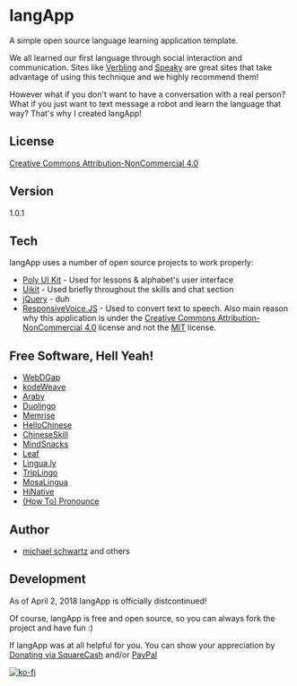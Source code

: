 # langApp
A simple open source language learning application template.

We all learned our first language through social interaction and communication. Sites like [Verbling](https://www.verbling.com/community) and [Speaky](https://www.speaky.com/) are great sites that take advantage of using this technique and we highly recommend them!

However what if you don't want to have a conversation with a real person? What if you just want to text message a robot and learn the language that way? That's why I created langApp!

License
-------------

[Creative Commons Attribution-NonCommercial 4.0](https://github.com/michaelsboost/langApp/blob/gh-pages/LICENSE.md)

Version
-------------

1.0.1


Tech
-------------

langApp uses a number of open source projects to work properly:

* [Poly UI Kit](https://github.com/Guilh/Poly) - Used for lessons & alphabet's user interface 
* [Uikit](https://getuikit.com) - Used briefly throughout the skills and chat section
* [jQuery](http://jquery.com/) - duh
* [ResponsiveVoice.JS](https://responsivevoice.org/) - Used to convert text to speech. Also main reason why this application is under the [Creative Commons Attribution-NonCommercial 4.0](https://github.com/michaelsboost/langApp/blob/gh-pages/LICENSE.md) license and not the [MIT](https://opensource.org/licenses/MIT) license.

Free Software, Hell Yeah!
-------------

- [WebDGap](https://michaelsboost.github.io/WebDGap/)
- [kodeWeave](https://michaelsboost.github.io/kodeWeave/)
- [Araby](https://itunes.apple.com/us/app/learn-arabic-language-with-araby/id1070554896?mt=8)
- [Duolingo](https://duolingo.com/)
- [Memrise](https://memrise.com/)
- [HelloChinese](http://www.hellochinese.cc/)
- [ChineseSkill](http://www.chinese-skill.com/cs.html)
- [MindSnacks](https://www.mindsnacks.com/)
- [Leaf](https://www.leaf.how/)
- [Lingua.ly](https://webapp.lingua.ly/)
- [TripLingo](http://www.triplingo.com/)
- [MosaLingua](https://ees6.app.link/lifes)
- [HiNative](https://hinative.com/)
- [(How To) Pronounce](http://howtopronounce.dafterapps.com/)

Author
-------------

- [michael schwartz](http://michaelsboost.github.io/) and others

Development
-------------

As of April 2, 2018 langApp is officially distcontinued!

Of course, langApp is free and open source, so you can always fork the project and have fun :)

If langApp was at all helpful for you. You can show your appreciation by [Donating via SquareCash](https://cash.me/$michaelsboost) and/or [PayPal](https://www.paypal.me/mikethedj4)

[![ko-fi](https://az743702.vo.msecnd.net/cdn/kofi2.png?v=0)](https://ko-fi.com/michaelsboost)
